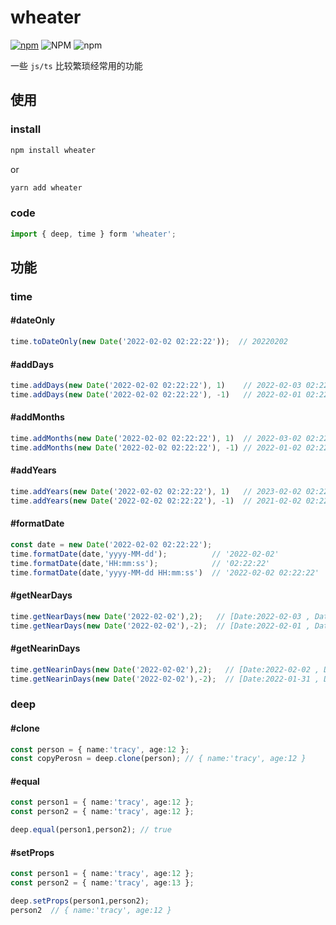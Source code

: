 # wheater
[![npm](https://img.shields.io/npm/v/wheater)](https://www.npmjs.com/package/wheater)
![NPM](https://img.shields.io/npm/l/wheater)
![npm](https://img.shields.io/npm/dw/wheater)

一些 `js/ts` 比较繁琐经常用的功能

## 使用

### install

```bash
npm install wheater
```
or

```bash
yarn add wheater
```

### code

``` ts
import { deep, time } form 'wheater';
```

## 功能

### time

#### #dateOnly

```ts
time.toDateOnly(new Date('2022-02-02 02:22:22'));  // 20220202
```

#### #addDays

```ts
time.addDays(new Date('2022-02-02 02:22:22'), 1)    // 2022-02-03 02:22:22
time.addDays(new Date('2022-02-02 02:22:22'), -1)   // 2022-02-01 02:22:22
```

#### #addMonths

```ts
time.addMonths(new Date('2022-02-02 02:22:22'), 1)  // 2022-03-02 02:22:22
time.addMonths(new Date('2022-02-02 02:22:22'), -1) // 2022-01-02 02:22:22
```

#### #addYears

```ts
time.addYears(new Date('2022-02-02 02:22:22'), 1)   // 2023-02-02 02:22:22
time.addYears(new Date('2022-02-02 02:22:22'), -1)  // 2021-02-02 02:22:22
```

#### #formatDate

```ts
const date = new Date('2022-02-02 02:22:22');
time.formatDate(date,'yyyy-MM-dd');          // '2022-02-02'
time.formatDate(date,'HH:mm:ss');            // '02:22:22'
time.formatDate(date,'yyyy-MM-dd HH:mm:ss')  // '2022-02-02 02:22:22'
```

#### #getNearDays

```ts
time.getNearDays(new Date('2022-02-02'),2);   // [Date:2022-02-03 , Date:2022-02-04]
time.getNearDays(new Date('2022-02-02'),-2);  // [Date:2022-02-01 , Date:2022-01-31]

```

#### #getNearinDays

```ts
time.getNearinDays(new Date('2022-02-02'),2);   // [Date:2022-02-02 , Date:2022-02-03 , Date:2022-02-04]
time.getNearinDays(new Date('2022-02-02'),-2);  // [Date:2022-01-31 , Date:2022-02-01 , Date:2022-02-02]
```


### deep

#### #clone

```ts
const person = { name:'tracy', age:12 };
const copyPerosn = deep.clone(person); // { name:'tracy', age:12 }
```

#### #equal
```ts
const person1 = { name:'tracy', age:12 };
const person2 = { name:'tracy', age:12 };

deep.equal(person1,person2); // true
```

#### #setProps
```ts
const person1 = { name:'tracy', age:12 };
const person2 = { name:'tracy', age:13 };

deep.setProps(person1,person2);
person2  // { name:'tracy', age:12 }
```
